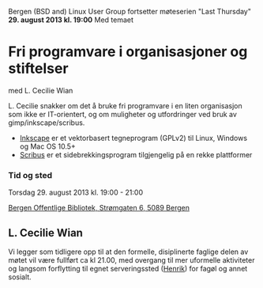 Bergen (BSD and) Linux User Group fortsetter møteserien "Last Thursday" **29. august 2013 kl. 19:00**
Med temaet

Fri programvare i organisasjoner og stiftelser 
==========================================
med L. Cecilie Wian

L. Cecilie snakker om det å bruke fri programvare i en liten organisasjon som ikke er IT-orientert, 
og om muligheter og utfordringer ved bruk av gimp/inkscape/scribus.


 * [Inkscape](http://inkscape.org/) er et vektorbasert tegneprogram (GPLv2) til Linux, Windows og Mac OS 10.5+
 * [Scribus](http://www.scribus.net/canvas/Scribus) er et sidebrekkingsprogram tilgjengelig på en rekke plattformer


### Tid og sted ###
Torsdag 29. august 2013 kl. 19:00 - 21:00

[Bergen Offentlige Bibliotek, Strømgaten 6, 5089 Bergen](http://goo.gl/tvYlYP)



L. Cecilie Wian
------------------------------------------



Vi legger som tidligere opp til at den formelle, disiplinerte 
faglige delen av møtet vil være fullført ca kl 21.00, med overgang 
til mer uformelle aktiviteter og langsom forflytting til egnet 
serveringssted ([Henrik](http://goo.gl/DSnHiG)) for fagøl og annet sosialt.
